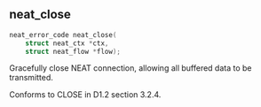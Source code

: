 ## neat_close
```c
neat_error_code neat_close(
    struct neat_ctx *ctx,
    struct neat_flow *flow);
```
Gracefully close NEAT connection, allowing all buffered data to be
transmitted.

Conforms to CLOSE in D1.2 section 3.2.4.
